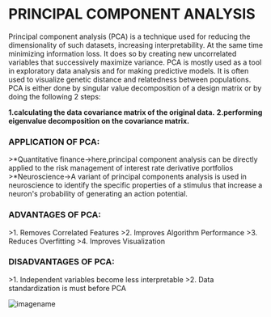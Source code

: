 <h1>PRINCIPAL COMPONENT ANALYSIS</h1>

Principal component analysis (PCA) is a technique used for reducing the dimensionality of such datasets, increasing interpretability. At the same time minimizing information loss. It does so by creating new uncorrelated variables that successively maximize variance.
PCA is mostly used as a tool in exploratory data analysis and for making predictive models. It is often used to visualize genetic distance and relatedness between populations. PCA is either done by singular value decomposition of a design matrix or by doing the following 2 steps:

**1.calculating the data covariance matrix of the original data.**
**2.performing eigenvalue decomposition on the covariance matrix.**

<h3>APPLICATION OF PCA:</h3>
>*Quantitative finance->here,principal component analysis can be directly applied to the risk management of interest rate derivative portfolios
>*Neuroscience->A variant of principal components analysis is used in neuroscience to identify the specific properties of a stimulus that increase a neuron's probability of generating an action potential.

<h3>ADVANTAGES OF PCA:</h3>     
>1. Removes Correlated Features
>2. Improves Algorithm Performance 
>3. Reduces Overfitting
>4. Improves Visualization
<h3>DISADVANTAGES OF PCA:</h3>  
>1. Independent variables become less interpretable
>2. Data standardization is must before PCA

![imagename](https://miro.medium.com/max/2186/1*duZ0MeNS6vfc35XtYr88Bg.png)
